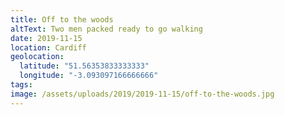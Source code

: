 ```yaml
---
title: Off to the woods
altText: Two men packed ready to go walking
date: 2019-11-15
location: Cardiff
geolocation: 
  latitude: "51.56353833333333"
  longitude: "-3.093097166666666"
tags: 
image: /assets/uploads/2019/2019-11-15/off-to-the-woods.jpg
---
```

